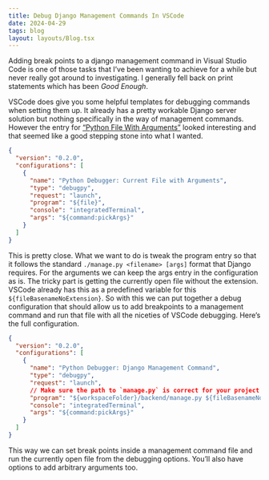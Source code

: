 ```yaml
---
title: Debug Django Management Commands In VSCode
date: 2024-04-29
tags: blog
layout: layouts/Blog.tsx
---
```


Adding break points to a django management command in Visual Studio Code is one of those tasks that I’ve been wanting to achieve for a while but never really got around to investigating. I generally fell back on print statements which has been _Good Enough_.

<!--more-->

VSCode does give you some helpful templates for debugging commands when setting them up. It already has a pretty workable Django server solution but nothing specifically in the way of management commands. However the entry for [“Python File With Arguments”](https://code.visualstudio.com/docs/python/debugging#_set-configuration-options) looked interesting and that seemed like a good stepping stone into what I wanted.

```json
{
  "version": "0.2.0",
  "configurations": [
    {
      "name": "Python Debugger: Current File with Arguments",
      "type": "debugpy",
      "request": "launch",
      "program": "${file}",
      "console": "integratedTerminal",
      "args": "${command:pickArgs}"
    }
  ]
}
```

This is pretty close. What we want to do is tweak the program entry so that it follows the standard `./manage.py <filename> [args]` format that Django requires. For the arguments we can keep the args entry in the configuration as is. The tricky part is getting the currently open file without the extension. VSCode already has this as a predefined variable for this `${fileBasenameNoExtension}`. So with this we can put together a debug configuration that should allow us to add breakpoints to a management command and run that file with all the niceties of VSCode debugging. Here’s the full configuration.


```json
{
  "version": "0.2.0",
  "configurations": [
    {
      "name": "Python Debugger: Django Management Command",
      "type": "debugpy",
      "request": "launch",
      // Make sure the path to `manage.py` is correct for your project
      "program": "${workspaceFolder}/backend/manage.py ${fileBasenameNoExtension}",
      "console": "integratedTerminal",
      "args": "${command:pickArgs}"
    }
  ]
}
```

This way we can set break points inside a management command file and run the currently open file from the debugging options. You’ll also have options to add arbitrary arguments too.
